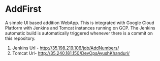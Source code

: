 # AddFirst
A simple UI based addition WebApp.
This is integrated with Google Cloud Platform with Jenkins and Tomcat instances running on GCP.
The Jenkins automatic build is automatically triggered whenever there is a commit on this repository.

1. Jenkins Url - http://35.198.219.106/job/AddNumbers/
2. Tomcat Url- http://35.240.181.150/DevOpsAyushKhanduri/

